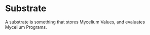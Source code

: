 # Substrate

A substrate is something that stores Mycelium Values, and evaluates Mycelium Programs.
